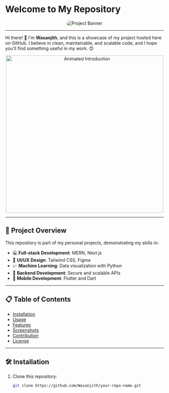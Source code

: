 # Welcome to My Repository

<div align="center">
  <img src="https://via.placeholder.com/800x200.png?text=Your+Project+Banner" alt="Project Banner" style="border-radius: 10px;">
</div>

---

Hi there! 👋 I'm **Wasanjith**, and this is a showcase of my project hosted here on GitHub. I believe in clean, maintainable, and scalable code, and I hope you'll find something useful in my work. 😊

<div align="center">
  <img src="https://media.giphy.com/media/QHE5gWI0QjqF2/giphy.gif" alt="Animated Introduction" width="500">
</div>

---

## 🚀 Project Overview

This repository is part of my personal projects, demonstrating my skills in:

- 💻 **Full-stack Development**: MERN, Next.js
- 🎨 **UI/UX Design**: Tailwind CSS, Figma
- 📈 **Machine Learning**: Data visualization with Python
- 🔌 **Backend Development**: Secure and scalable APIs
- 📱 **Mobile Development**: Flutter and Dart

---

## 📋 Table of Contents

- [Installation](#installation)
- [Usage](#usage)
- [Features](#features)
- [Screenshots](#screenshots)
- [Contribution](#contribution)
- [License](#license)

---

## 🛠 Installation

1. Clone this repository:
   ```bash
   git clone https://github.com/Wasanjith/your-repo-name.git
